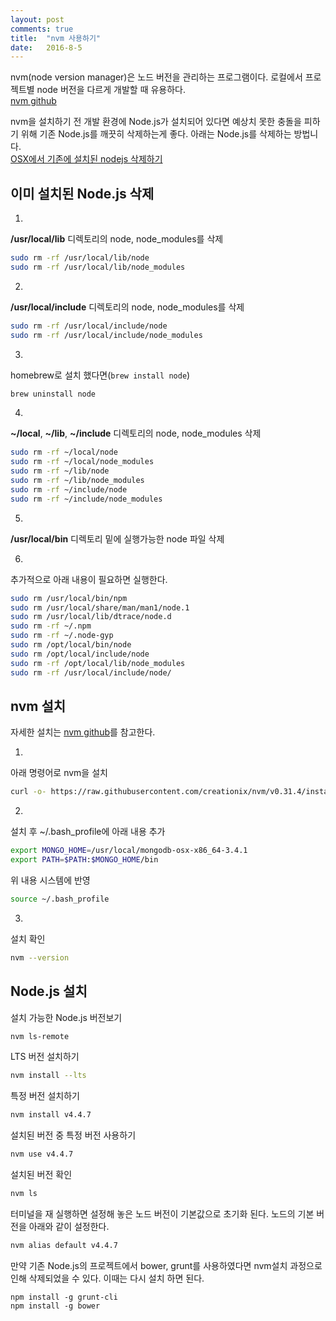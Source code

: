```yaml
---
layout: post
comments: true
title:  "nvm 사용하기"
date:   2016-8-5
---
```


nvm(node version manager)은 노드 버전을 관리하는 프로그램이다.
로컬에서 프로젝트별 node 버전을 다르게 개발할 때 유용하다.<br>
[nvm github](https://github.com/creationix/nvm)

nvm을 설치하기 전 개발 환경에 Node.js가 설치되어 있다면 예상치 못한 충돌을 피하기 위해 기존 Node.js를 깨끗히 삭제하는게 좋다.
아래는 Node.js를 삭제하는 방법니다.<br>
[OSX에서 기존에 설치된 nodejs 삭제하기](http://benznext.com/2015/04/completely-uninstall-node-js-from-mac-os-x/)

## 이미 설치된 Node.js 삭제

1.
**/usr/local/lib** 디렉토리의 node, node_modules를 삭제

```bash
sudo rm -rf /usr/local/lib/node
sudo rm -rf /usr/local/lib/node_modules
```

2.
**/usr/local/include** 디렉토리의 node, node_modules를 삭제

```bash
sudo rm -rf /usr/local/include/node
sudo rm -rf /usr/local/include/node_modules
```

3.
homebrew로 설치 했다면(`brew install node`)

```bash
brew uninstall node
```

4.
**~/local**, **~/lib**, **~/include** 디렉토리의 node, node_modules 삭제

```bash
sudo rm -rf ~/local/node
sudo rm -rf ~/local/node_modules
sudo rm -rf ~/lib/node
sudo rm -rf ~/lib/node_modules
sudo rm -rf ~/include/node
sudo rm -rf ~/include/node_modules
```

5.
**/usr/local/bin** 디렉토리 밑에 실행가능한 node 파일 삭제

6.
추가적으로 아래 내용이 필요하면 실행한다.

```bash
sudo rm /usr/local/bin/npm
sudo rm /usr/local/share/man/man1/node.1
sudo rm /usr/local/lib/dtrace/node.d
sudo rm -rf ~/.npm
sudo rm -rf ~/.node-gyp
sudo rm /opt/local/bin/node
sudo rm /opt/local/include/node
sudo rm -rf /opt/local/lib/node_modules
sudo rm -rf /usr/local/include/node/
```

## nvm 설치

자세한 설치는 [nvm github](https://github.com/creationix/nvm#install-script)를 참고한다.

1.
아래 명령어로 nvm을 설치

```bash
curl -o- https://raw.githubusercontent.com/creationix/nvm/v0.31.4/install.sh | bash
```

2.
설치 후 ~/.bash_profile에 아래 내용 추가

```bash
export MONGO_HOME=/usr/local/mongodb-osx-x86_64-3.4.1
export PATH=$PATH:$MONGO_HOME/bin
```

위 내용 시스템에 반영

```bash
source ~/.bash_profile
```

3.
설치 확인

```bash
nvm --version
```

## Node.js 설치

설치 가능한 Node.js 버전보기

```bash
nvm ls-remote
```

LTS 버전 설치하기

```bash
nvm install --lts
```

특정 버전 설치하기

```bash
nvm install v4.4.7
```

설치된 버전 중 특정 버전 사용하기

```bash
nvm use v4.4.7
```

설치된 버전 확인

```bash
nvm ls
```

터미널을 재 실행하면 설정해 놓은 노드 버전이 기본값으로 초기화 된다. 노드의 기본 버전을 아래와 같이 설정한다.

```bash
nvm alias default v4.4.7
```

만약 기존 Node.js의 프로젝트에서 bower, grunt를 사용하였다면 nvm설치 과정으로 인해 삭제되었을 수 있다.
이때는 다시 설치 하면 된다.

```
npm install -g grunt-cli
npm install -g bower
```

